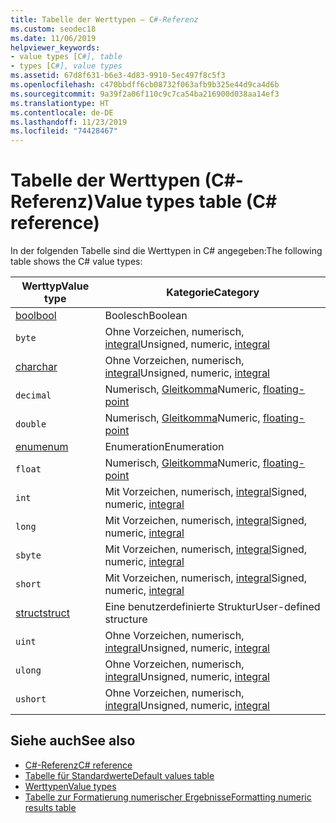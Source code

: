 ```yaml
---
title: Tabelle der Werttypen – C#-Referenz
ms.custom: seodec18
ms.date: 11/06/2019
helpviewer_keywords:
- value types [C#], table
- types [C#], value types
ms.assetid: 67d8f631-b6e3-4d83-9910-5ec497f8c5f3
ms.openlocfilehash: c470bbdff6cb08732f063afb9b325e44d9ca4d6b
ms.sourcegitcommit: 9a39f2a06f110c9c7ca54ba216900d038aa14ef3
ms.translationtype: HT
ms.contentlocale: de-DE
ms.lasthandoff: 11/23/2019
ms.locfileid: "74428467"
---
```

# <a name="value-types-table-c-reference"></a><span data-ttu-id="a01e7-102">Tabelle der Werttypen (C#-Referenz)</span><span class="sxs-lookup"><span data-stu-id="a01e7-102">Value types table (C# reference)</span></span>

<span data-ttu-id="a01e7-103">In der folgenden Tabelle sind die Werttypen in C# angegeben:</span><span class="sxs-lookup"><span data-stu-id="a01e7-103">The following table shows the C# value types:</span></span>

|<span data-ttu-id="a01e7-104">Werttyp</span><span class="sxs-lookup"><span data-stu-id="a01e7-104">Value type</span></span>|<span data-ttu-id="a01e7-105">Kategorie</span><span class="sxs-lookup"><span data-stu-id="a01e7-105">Category</span></span>|
|----------------|--------------|
|[<span data-ttu-id="a01e7-106">bool</span><span class="sxs-lookup"><span data-stu-id="a01e7-106">bool</span></span>](bool.md)|<span data-ttu-id="a01e7-107">Boolesch</span><span class="sxs-lookup"><span data-stu-id="a01e7-107">Boolean</span></span>|
|`byte`|<span data-ttu-id="a01e7-108">Ohne Vorzeichen, numerisch, [integral](../builtin-types/integral-numeric-types.md)</span><span class="sxs-lookup"><span data-stu-id="a01e7-108">Unsigned, numeric, [integral](../builtin-types/integral-numeric-types.md)</span></span>|
|[<span data-ttu-id="a01e7-109">char</span><span class="sxs-lookup"><span data-stu-id="a01e7-109">char</span></span>](../builtin-types/char.md)|<span data-ttu-id="a01e7-110">Ohne Vorzeichen, numerisch, [integral](../builtin-types/integral-numeric-types.md)</span><span class="sxs-lookup"><span data-stu-id="a01e7-110">Unsigned, numeric, [integral](../builtin-types/integral-numeric-types.md)</span></span>|
|`decimal`|<span data-ttu-id="a01e7-111">Numerisch, [Gleitkomma](../builtin-types/floating-point-numeric-types.md)</span><span class="sxs-lookup"><span data-stu-id="a01e7-111">Numeric, [floating-point](../builtin-types/floating-point-numeric-types.md)</span></span>|
|`double`|<span data-ttu-id="a01e7-112">Numerisch, [Gleitkomma](../builtin-types/floating-point-numeric-types.md)</span><span class="sxs-lookup"><span data-stu-id="a01e7-112">Numeric, [floating-point](../builtin-types/floating-point-numeric-types.md)</span></span>|
|[<span data-ttu-id="a01e7-113">enum</span><span class="sxs-lookup"><span data-stu-id="a01e7-113">enum</span></span>](enum.md)|<span data-ttu-id="a01e7-114">Enumeration</span><span class="sxs-lookup"><span data-stu-id="a01e7-114">Enumeration</span></span>|
|`float`|<span data-ttu-id="a01e7-115">Numerisch, [Gleitkomma](../builtin-types/floating-point-numeric-types.md)</span><span class="sxs-lookup"><span data-stu-id="a01e7-115">Numeric, [floating-point](../builtin-types/floating-point-numeric-types.md)</span></span>|
|`int`|<span data-ttu-id="a01e7-116">Mit Vorzeichen, numerisch, [integral](../builtin-types/integral-numeric-types.md)</span><span class="sxs-lookup"><span data-stu-id="a01e7-116">Signed, numeric, [integral](../builtin-types/integral-numeric-types.md)</span></span>|
|`long`|<span data-ttu-id="a01e7-117">Mit Vorzeichen, numerisch, [integral](../builtin-types/integral-numeric-types.md)</span><span class="sxs-lookup"><span data-stu-id="a01e7-117">Signed, numeric, [integral](../builtin-types/integral-numeric-types.md)</span></span>|
|`sbyte`|<span data-ttu-id="a01e7-118">Mit Vorzeichen, numerisch, [integral](../builtin-types/integral-numeric-types.md)</span><span class="sxs-lookup"><span data-stu-id="a01e7-118">Signed, numeric, [integral](../builtin-types/integral-numeric-types.md)</span></span>|
|`short`|<span data-ttu-id="a01e7-119">Mit Vorzeichen, numerisch, [integral](../builtin-types/integral-numeric-types.md)</span><span class="sxs-lookup"><span data-stu-id="a01e7-119">Signed, numeric, [integral](../builtin-types/integral-numeric-types.md)</span></span>|
|[<span data-ttu-id="a01e7-120">struct</span><span class="sxs-lookup"><span data-stu-id="a01e7-120">struct</span></span>](struct.md)|<span data-ttu-id="a01e7-121">Eine benutzerdefinierte Struktur</span><span class="sxs-lookup"><span data-stu-id="a01e7-121">User-defined structure</span></span>|
|`uint`|<span data-ttu-id="a01e7-122">Ohne Vorzeichen, numerisch, [integral](../builtin-types/integral-numeric-types.md)</span><span class="sxs-lookup"><span data-stu-id="a01e7-122">Unsigned, numeric, [integral](../builtin-types/integral-numeric-types.md)</span></span>|
|`ulong`|<span data-ttu-id="a01e7-123">Ohne Vorzeichen, numerisch, [integral](../builtin-types/integral-numeric-types.md)</span><span class="sxs-lookup"><span data-stu-id="a01e7-123">Unsigned, numeric, [integral](../builtin-types/integral-numeric-types.md)</span></span>|
|`ushort`|<span data-ttu-id="a01e7-124">Ohne Vorzeichen, numerisch, [integral](../builtin-types/integral-numeric-types.md)</span><span class="sxs-lookup"><span data-stu-id="a01e7-124">Unsigned, numeric, [integral](../builtin-types/integral-numeric-types.md)</span></span>|

## <a name="see-also"></a><span data-ttu-id="a01e7-125">Siehe auch</span><span class="sxs-lookup"><span data-stu-id="a01e7-125">See also</span></span>

- [<span data-ttu-id="a01e7-126">C#-Referenz</span><span class="sxs-lookup"><span data-stu-id="a01e7-126">C# reference</span></span>](../index.md)
- [<span data-ttu-id="a01e7-127">Tabelle für Standardwerte</span><span class="sxs-lookup"><span data-stu-id="a01e7-127">Default values table</span></span>](default-values-table.md)
- [<span data-ttu-id="a01e7-128">Werttypen</span><span class="sxs-lookup"><span data-stu-id="a01e7-128">Value types</span></span>](value-types.md)
- [<span data-ttu-id="a01e7-129">Tabelle zur Formatierung numerischer Ergebnisse</span><span class="sxs-lookup"><span data-stu-id="a01e7-129">Formatting numeric results table</span></span>](formatting-numeric-results-table.md)
